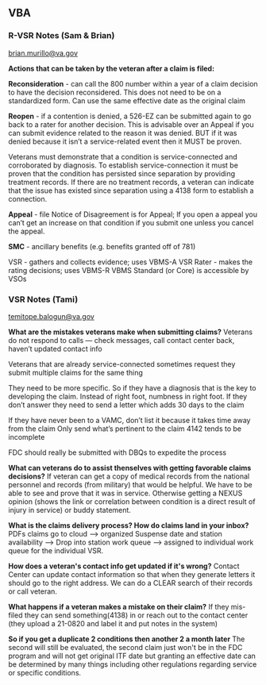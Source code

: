 ## VBA

### R-VSR Notes (Sam & Brian)
brian.murillo@va.gov

**Actions that can be taken by the veteran after a claim is filed:**

**Reconsideration** - can call the 800 number within a year of a claim decision to have the decision reconsidered.
This does not need to be on a standardized form. Can use the same effective date as the original claim

**Reopen** - if a contention is denied, a 526-EZ can be submitted again to go back to a rater for another decision. This is advisable over an Appeal if you can submit evidence related to the reason it was denied. BUT if it was denied because it isn’t a service-related event then it MUST be proven.

Veterans must demonstrate that a condition is service-connected and corroborated by diagnosis. To establish service-connection it must be proven that the condition has persisted since separation by providing treatment records. If there are no treatment records, a veteran can indicate that the issue has existed since separation using a 4138 form to establish a connection.

**Appeal** - file Notice of Disagreement is for Appeal; lf you open a appeal you can’t get an increase on that condition if you submit one unless you cancel the appeal.

**SMC** - ancillary benefits (e.g. benefits granted off of 781)

VSR - gathers and collects evidence; uses VBMS-A
VSR Rater - makes the rating decisions; uses VBMS-R
VBMS Standard (or Core) is accessible by VSOs

### VSR Notes (Tami)
temitope.balogun@va.gov 

**What are the mistakes veterans make when submitting claims?**
Veterans do not respond to calls — check messages, call contact center back, haven’t updated contact info

Veterans that are already service-connected sometimes request they submit multiple claims for the same thing

They need to be more specific. So if they have a diagnosis that is the key to developing the claim. 
 Instead of right foot, numbness in right foot. If they don’t answer they need to send a letter which adds 30 days to the claim

If they have never been to a VAMC, don’t list it because it takes time away from the claim
Only send what’s pertinent to the claim
4142 tends to be incomplete

FDC should really be submitted with DBQs to expedite the process

**What can veterans do to assist thenselves with getting favorable claims decisions?**
If veteran can get a copy of medical records from the national personnel and records (from military) that would be helpful. We have to be able to see and prove that it was in service. Otherwise getting a NEXUS opinion (shows the link or correlation between condition is a direct result of injury in service) or buddy statement.

**What is the claims delivery process? How do claims land in your inbox?**
PDFs claims go to cloud —> organized Suspense date and station availability —>   Drop into station work queue  —> assigned to individual work queue for the individual VSR.

**How does a veteran's contact info get updated if it's wrong?**
Contact Center can update contact information so that when they generate letters it should go to the right address. We can do a CLEAR search of their records or call veteran.

**What happens if a veteran makes a mistake on their claim?**
If they mis-filed they can send something(4138) in or reach out to the contact center (they upload a 21-0820 and label it and put notes in the system)

**So if you get a duplicate 2 conditions then another 2 a month later** 
The second will still be evaluated, the second claim just won't be in the FDC program and will not get original ITF date but granting an effective date can be determined by many things including other regulations regarding service or specific conditions.

